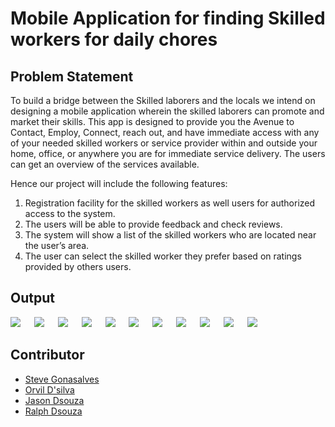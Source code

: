 # Mobile Application for finding Skilled workers for daily chores

## Problem Statement

To build a bridge between the Skilled laborers and the locals we intend on designing a mobile application wherein the skilled laborers can promote and market their skills. This app is designed to provide you the Avenue to Contact, Employ, Connect, reach out, and have immediate access with any of your needed skilled workers or service provider within and outside your home, office, or anywhere you are for immediate service delivery. The users can get an overview of the services available. 

Hence our project will include the following features:

1. Registration facility for the skilled workers as well users for authorized access to the system.
2. The users will be able to provide feedback and check reviews.
3. The system will show a list of the skilled workers who are located near the user’s area.
4. The user can select the skilled worker they prefer based on ratings provided by others users.


## Output

![](images/1.png)
&emsp;
![](images/2.png)
&emsp;
![](images/3.png)
&emsp;
![](images/4.png)
&emsp;
![](images/5.png)
&emsp;
![](images/6.png)
&emsp;
![](images/7.png)
&emsp;
![](images/8.png)
&emsp;
![](images/9.png)
&emsp;
![](images/10.png)
&emsp;
![](images/11.png)


## Contributor

- [Steve Gonasalves](https://github.com/leahdsouza)
- [Orvil D'silva](https://github.com/orvil1026)
- [Jason Dsouza](https://github.com/JasonD13)
- [Ralph Dsouza](https://github.com/RD0410)
